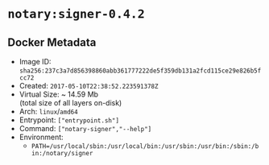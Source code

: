 # `notary:signer-0.4.2`

## Docker Metadata

- Image ID: `sha256:237c3a7d856398860abb361777222de5f359db131a2fcd115ce29e826b5fcc72`
- Created: `2017-05-10T22:38:52.223591378Z`
- Virtual Size: ~ 14.59 Mb  
  (total size of all layers on-disk)
- Arch: `linux`/`amd64`
- Entrypoint: `["entrypoint.sh"]`
- Command: `["notary-signer","--help"]`
- Environment:
  - `PATH=/usr/local/sbin:/usr/local/bin:/usr/sbin:/usr/bin:/sbin:/bin:/notary/signer`
